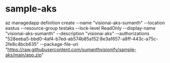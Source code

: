 # sample-aks


az managedapp definition create --name "visionai-aks-sumanth" --location eastus --resource-group testaks --lock-level ReadOnly --display-name "visionai-aks-sumanth" --description "visionai aks" --authorizations "528eeba5-bbd0-4af4-b7ed-ab574b85a152:8e3af657-a8ff-443c-a75c-2fe8c4bcb635" --package-file-uri "https://raw.githubusercontent.com/sumanthvisionify/sample-aks/main/app.zip"
